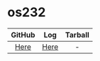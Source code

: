 # os232
| GitHub                                     | Log                                                    |Tarball |
|:-----------------------------------------: |:------------------------------------------------------:|:------:|
|[Here](https://github.com/Abbilville/os232/)|[Here](https://abbilville.github.io/os232/TXT/mylog.txt)| -      |
